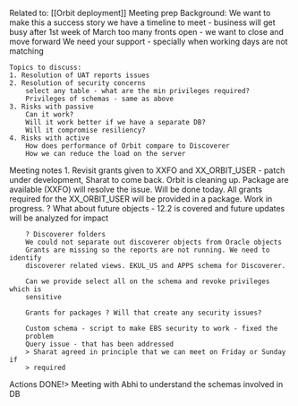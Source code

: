 Related to: [[Orbit deployment]]
Meeting prep
    Background:
        We want to make this a success story
        we have a timeline to meet - business will get busy after 1st week of
        March
        too many fronts open - we want to close and move forward
        We need your support - specially when working days are not matching

    Topics to discuss:
    1. Resolution of UAT reports issues
    2. Resolution of security concerns
        select any table - what are the min privileges required?
        Privileges of schemas - same as above
    3. Risks with passive
        Can it work? 
        Will it work better if we have a separate DB?
        Will it compromise resiliency?
    4. Risks with active 
        How does performance of Orbit compare to Discoverer
        How we can reduce the load on the server

Meeting notes
    1. Revisit grants given to XXFO and XX_ORBIT_USER - patch under
    development, Sharat to come back. Orbit is cleaning up. 
        Package are available (XXFO) will resolve the issue. Will be done
        today.
        All grants required for the XX_ORBIT_USER will be provided in a
        package. Work in progress. 
        ? What about future objects - 12.2 is covered and future updates will
        be analyzed for impact

        ? Discoverer folders 
        We could not separate out discoverer objects from Oracle objects
        Grants are missing so the reports are not running. We need to identify
        discoverer related views. EKUL_US and APPS schema for Discoverer. 

        Can we provide select all on the schema and revoke privileges which is
        sensitive

        Grants for packages ? Will that create any security issues?

        Custom schema - script to make EBS security to work - fixed the
        problem
        Query issue - that has been addressed
        > Sharat agreed in principle that we can meet on Friday or Sunday if
        > required
        
Actions
DONE!> Meeting with Abhi to understand the schemas involved in DB 
